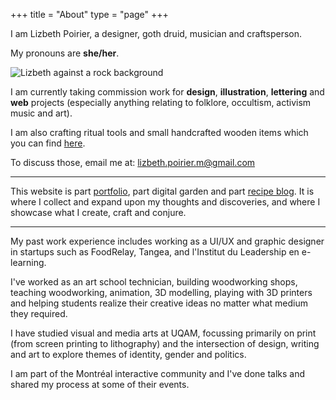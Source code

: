 +++
title = "About"
type = "page"
+++

I am Lizbeth Poirier, a designer, goth druid, musician and craftsperson.

My pronouns are **she/her**.

![Lizbeth against a rock background](/img/photo/cemetery/graveadventures6.jpg "Portrait by Hayley Evans")

I am currently taking commission work for **design**, **illustration**, **lettering** and **web** projects (especially anything relating to folklore, occultism, activism music and art).

I am also crafting ritual tools and small handcrafted wooden items which you can find [here](/craft/).

To discuss those, email me at: lizbeth.poirier.m@gmail.com

---

This website is part [portfolio](/works/), part digital garden and part [recipe blog](/food/). It is where I collect and expand upon my thoughts and discoveries, and where I showcase what I create, craft and conjure.

---

My past work experience includes working as a UI/UX and graphic designer in startups such as FoodRelay, Tangea, and l'Institut du Leadership en e-learning.

I've worked as an art school technician, building woodworking shops, teaching woodworking, animation, 3D modelling, playing with 3D printers and helping students realize their creative ideas no matter what medium they required.

I have studied visual and media arts at UQAM, focussing primarily on print (from screen printing to lithography) and the intersection of design, writing and art to explore themes of identity, gender and politics.

I am part of the Montréal interactive community and I've done talks and shared my process at some of their events.
